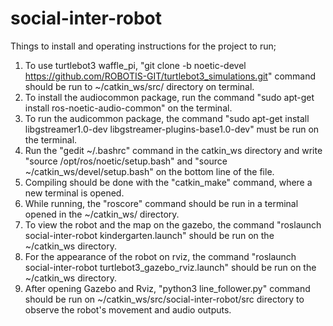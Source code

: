 # social-inter-robot
Things to install and operating instructions for the project to run;
1. To use turtlebot3 waffle_pi, "git clone -b noetic-devel https://github.com/ROBOTIS-GIT/turtlebot3_simulations.git" command should be run to ~/catkin_ws/src/ directory on terminal.
2. To install the audiocommon package, run the command "sudo apt-get install ros-noetic-audio-common" on the terminal.
3. To run the audicommon package, the command "sudo apt-get install libgstreamer1.0-dev libgstreamer-plugins-base1.0-dev" must be run on the terminal.
4. Run the "gedit ~/.bashrc" command in the catkin_ws directory and write "source /opt/ros/noetic/setup.bash" and "source ~/catkin_ws/devel/setup.bash" on the bottom line of the file.
5. Compiling should be done with the "catkin_make" command, where a new terminal is opened.
6. While running, the "roscore" command should be run in a terminal opened in the ~/catkin_ws/ directory.
7. To view the robot and the map on the gazebo, the command "roslaunch social-inter-robot kindergarten.launch" should be run on the ~/catkin_ws directory.
8. For the appearance of the robot on rviz, the command "roslaunch social-inter-robot turtlebot3_gazebo_rviz.launch" should be run on the ~/catkin_ws directory.
9. After opening Gazebo and Rviz, "python3 line_follower.py" command should be run on ~/catkin_ws/src/social-inter-robot/src directory to observe the robot's movement and audio outputs.
